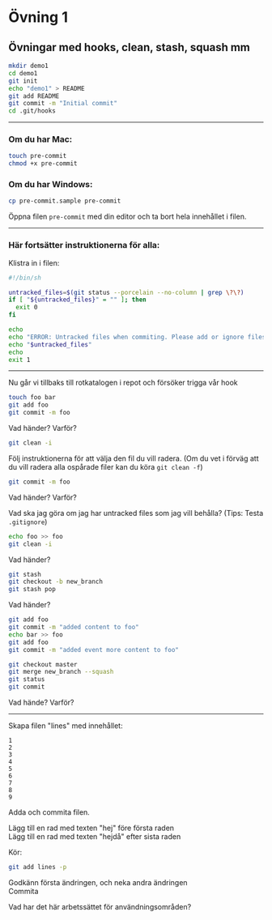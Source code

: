 # Övning 1
## Övningar med hooks, clean, stash, squash mm

```sh
mkdir demo1
cd demo1
git init
echo "demo1" > README
git add README
git commit -m "Initial commit"
cd .git/hooks
```

---

### Om du har Mac:
```sh
touch pre-commit
chmod +x pre-commit
```

### Om du har Windows:
```sh
cp pre-commit.sample pre-commit
```
Öppna filen `pre-commit` med din editor och ta bort
 hela innehållet i filen.

---

### Här fortsätter instruktionerna för alla:

Klistra in i filen:
```sh
#!/bin/sh

untracked_files=$(git status --porcelain --no-column | grep \?\?)
if [ "${untracked_files}" = "" ]; then
  exit 0
fi

echo
echo "ERROR: Untracked files when commiting. Please add or ignore files"
echo "$untracked_files"
echo
exit 1
```

---

Nu går vi tillbaks till rotkatalogen i repot och försöker trigga vår hook

```sh 
touch foo bar
git add foo
git commit -m foo
```
Vad händer? Varför?

```sh
git clean -i
```

Följ instruktionerna för att välja den fil du vill radera. (Om du vet i
 förväg att du vill radera alla ospårade filer kan du köra `git clean -f`)

```sh
git commit -m foo
```
Vad händer? Varför?

Vad ska jag göra om jag har untracked files som jag vill behålla? (Tips: Testa `.gitignore`)

```sh
echo foo >> foo
git clean -i
```
Vad händer?
```sh
git stash
git checkout -b new_branch
git stash pop
```
Vad händer?
```sh
git add foo
git commit -m "added content to foo"
echo bar >> foo
git add foo
git commit -m "added event more content to foo"

git checkout master
git merge new_branch --squash
git status
git commit
```
Vad hände? Varför?

---

Skapa filen "lines" med innehållet:
```
1
2
3
4
5
6
7
8
9
```
Adda och commita filen.

Lägg till en rad med texten "hej" före första raden  
Lägg till en rad med texten "hejdå" efter sista raden

Kör:
```sh
git add lines -p
```
Godkänn första ändringen, och neka andra ändringen  
Commita 

Vad har det här arbetssättet för användningsområden?

